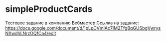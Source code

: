 # simpleProductCards
Тестовое задание в компанию Вебмастер
Ссылка на задание: https://docs.google.com/document/d/1pLpCVmIAc7IM2TfgBqGUSbgVwrysNXwdhLNrzOQfCa4/edit
